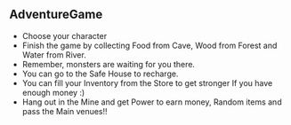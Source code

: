 ## AdventureGame
- Choose your character
- Finish the game by collecting Food from Cave, Wood from Forest and Water from River.
- Remember, monsters are waiting for you there.
- You can go to the Safe House to recharge.
- You can fill your Inventory from the Store to get stronger If you have enough money :)
- Hang out in the Mine and get Power to earn money, Random items and pass the Main venues!!
